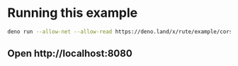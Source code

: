 # Running this example

```sh
deno run --allow-net --allow-read https://deno.land/x/rute/example/cors/app.ts
```

## Open http://localhost:8080
